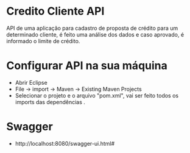 # Credito Cliente API

API de uma aplicação para cadastro de proposta de crédito para um determinado cliente, é feito uma análise dos dados e caso aprovado, é informado o limite de crédito.

# Configurar API na sua máquina
- Abrir Eclipse
- File -> import -> Maven -> Existing Maven Projects 
- Selecionar o projeto e o arquivo "pom.xml", vai ser feito todos os imports das dependências .

# Swagger
- http://localhost:8080/swagger-ui.html#
